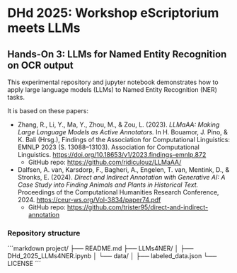 # DHd 2025: Workshop eScriptorium meets LLMs

## Hands-On 3: LLMs for Named Entity Recognition on OCR output

This experimental repository and jupyter notebook demonstrates how to apply large language models (LLMs) to Named Entity Recognition (NER) tasks.

It is based on these papers:

* Zhang, R., Li, Y., Ma, Y., Zhou, M., & Zou, L. (2023). *LLMaAA: Making Large Language Models as Active Annotators.* In H. Bouamor, J. Pino, & K. Bali (Hrsg.), Findings of the Association for Computational Linguistics: EMNLP 2023 (S. 13088–13103). Association for Computational Linguistics. https://doi.org/10.18653/v1/2023.findings-emnlp.872
  * GitHub repo: https://github.com/ridiculouz/LLMaAA/
* Dalfsen, A. van, Karsdorp, F., Bagheri, A., Engelen, T. van, Mentink, D., & Stronks, E. (2024). *Direct and Indirect Annotation with Generative AI: A Case Study into Finding Animals and Plants in Historical Text.* Proceedings of the Computational Humanities Research Conference, 2024. https://ceur-ws.org/Vol-3834/paper74.pdf
  * GitHub repo: https://github.com/trister95/direct-and-indirect-annotation

### Repository structure

´´´markdown
project/
├── README.md
├── LLMs4NER/
│   ├── DHd_2025_LLMs4NER.ipynb
│   └── data/
│       ├── labeled_data.json
└── LICENSE
´´´